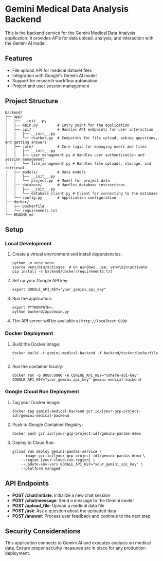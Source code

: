 # Gemini Medical Data Analysis Backend

This is the backend service for the Gemini Medical Data Analysis application. It provides APIs for data upload, analysis, and interaction with the Gemini AI model.

## Features

- File upload API for medical dataset files
- Integration with Google's Gemini AI model
- Support for research workflow automation
- Project and user session management

## Project Structure

```
backend/
├── app/
│   ├── __init__.py
│   ├── main.py         # Entry point for the application
│   ├── api/            # Handles API endpoints for user interaction
│   │   ├── __init__.py
│   │   └── chatbot.py  # Endpoints for file upload, asking questions, and getting answers
│   ├── core/           # Core logic for managing users and files
│   │   ├── __init__.py
│   │   ├── user_management.py # Handles user authentication and session management
│   │   └── file_management.py # Handles file uploads, storage, and retrieval
│   ├── models/         # Data models
│   │   ├── __init__.py
│   │   └── project.py  # Model for project data
│   ├── database/       # Handles database interactions
│   │   ├── __init__.py
│   │   └── database_client.py # Client for connecting to the database
│   └── config.py       # Application configuration
├── docker/
│   ├── Dockerfile
│   └── requirements.txt
└── README.md
```

## Setup

### Local Development

1. Create a virtual environment and install dependencies:
   ```
   python -m venv venv
   source venv/bin/activate  # On Windows, use: venv\bin\activate
   pip install -r backend/docker/requirements.txt
   ```

2. Set up your Google API key:
   ```
   export GOOGLE_API_KEY="your_gemini_api_key"
   ```

3. Run the application:
   ```
   export PYTHONPATH=.
   python backend/app/main.py
   ```

4. The API server will be available at `http://localhost:8080`

### Docker Deployment

1. Build the Docker image:
   ```
   docker build -t gemini-medical-backend -f backend/docker/Dockerfile .
   ```

2. Run the container locally:
   ```
   docker run -p 8080:8080 -e COHERE_API_KEY="cohere-api-key" GOOGLE_API_KEY="your_gemini_api_key" gemini-medical-backend
   ```

### Google Cloud Run Deployment

1. Tag your Docker image:
   ```
   docker tag gemini-medical-backend gcr.io/[your-gcp-project-id]/gemini-medical-backend
   ```

2. Push to Google Container Registry:
   ```
   docker push gcr.io/[your-gcp-project-id]/gemini-pandas-demo
   ```

3. Deploy to Cloud Run:
   ```
   gcloud run deploy gemini-pandas-service \
       --image gcr.io/[your-gcp-project-id]/gemini-pandas-demo \
       --region [your-cloud-run-region] \
       --update-env-vars GOOGLE_API_KEY="your_gemini_api_key" \
       --platform managed
   ````

## API Endpoints

- **POST /chat/initiate**: Initialize a new chat session
- **POST /chat/message**: Send a message to the Gemini model
- **POST /upload_file**: Upload a medical data file
- **POST /ask**: Ask a question about the uploaded data
- **POST /answer**: Process user feedback and continue to the next step

## Security Considerations

This application connects to Gemini AI and executes analysis on medical data. Ensure proper security measures are in place for any production deployment. 